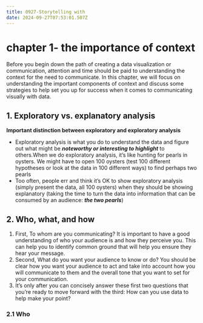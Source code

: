 ```yaml
---
title: 0927-Storytelling with 
date: 2024-09-27T07:53:01.507Z
---
```



# chapter 1- the importance of context
Before you begin down the path of creating a data visualization or communication, attention and time should be paid to understanding the context for the need to communicate.
In this chapter, we will focus on understanding the important components of context and discuss some strategies to help set you up for success when it comes to communicating visually with data.

## 1. Exploratory vs. explanatory analysis
**Important distinction between exploratory and exploratory analysis** 
* Exploratory analysis is what you do to understand the data and figure out what might be **_noteworthy or interesting to highlight_** to others.When we do exploratory analysis, it’s like hunting for pearls in oysters. We might have to open 100 oysters (test 100 different hypotheses or look at the data in 100 different ways) to find perhaps two pearls
* Too often, people err and think it’s OK to show exploratory analysis (simply present the data, all 100 oysters) when they should be showing explanatory (taking the time to turn the data into information that can be consumed by an audience: **_the two pearls_**)

## 2. Who, what, and how
 1. First, To whom are you communicating? It is important to have a good understanding of who your audience is and how they perceive you. This can help you to identify common ground that will help you ensure they hear your message. 
2. Second, What do you want your audience to know or do? You should be clear how you want your audience to act and take into account how you will communicate to them and the overall tone that you want to set for your communication.
3. It’s only after you can concisely answer these first two questions that you’re ready to move forward with the third: How can you use data to help make your point?
### 2.1 Who